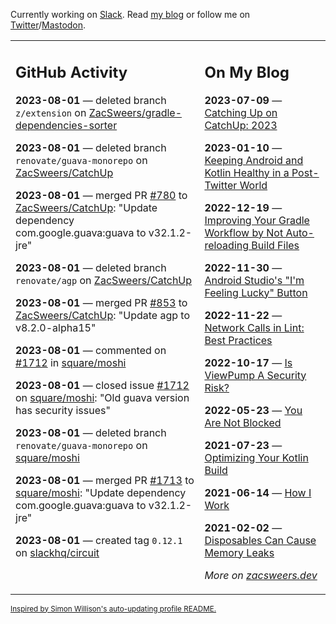 Currently working on [Slack](https://slack.com/). Read [my blog](https://zacsweers.dev/) or follow me on [Twitter](https://twitter.com/ZacSweers)/[Mastodon](https://hachyderm.io/@ZacSweers).

<table><tr><td valign="top" width="60%">

## GitHub Activity
<!-- githubActivity starts -->
**2023-08-01** — deleted branch `z/extension` on [ZacSweers/gradle-dependencies-sorter](https://github.com/ZacSweers/gradle-dependencies-sorter)

**2023-08-01** — deleted branch `renovate/guava-monorepo` on [ZacSweers/CatchUp](https://github.com/ZacSweers/CatchUp)

**2023-08-01** — merged PR [#780](https://github.com/ZacSweers/CatchUp/pull/780) to [ZacSweers/CatchUp](https://github.com/ZacSweers/CatchUp): "Update dependency com.google.guava:guava to v32.1.2-jre"

**2023-08-01** — deleted branch `renovate/agp` on [ZacSweers/CatchUp](https://github.com/ZacSweers/CatchUp)

**2023-08-01** — merged PR [#853](https://github.com/ZacSweers/CatchUp/pull/853) to [ZacSweers/CatchUp](https://github.com/ZacSweers/CatchUp): "Update agp to v8.2.0-alpha15"

**2023-08-01** — commented on [#1712](https://github.com/square/moshi/issues/1712#issuecomment-1660777438) in [square/moshi](https://github.com/square/moshi)

**2023-08-01** — closed issue [#1712](https://github.com/square/moshi/issues/1712) on [square/moshi](https://github.com/square/moshi): "Old guava version has security issues"

**2023-08-01** — deleted branch `renovate/guava-monorepo` on [square/moshi](https://github.com/square/moshi)

**2023-08-01** — merged PR [#1713](https://github.com/square/moshi/pull/1713) to [square/moshi](https://github.com/square/moshi): "Update dependency com.google.guava:guava to v32.1.2-jre"

**2023-08-01** — created tag `0.12.1` on [slackhq/circuit](https://github.com/slackhq/circuit)
<!-- githubActivity ends -->
</td><td valign="top" width="40%">

## On My Blog
<!-- blog starts -->
**2023-07-09** — [Catching Up on CatchUp: 2023](https://www.zacsweers.dev/catching-up-on-catchup-2023/)

**2023-01-10** — [Keeping Android and Kotlin Healthy in a Post-Twitter World](https://www.zacsweers.dev/keeping-android-healthy/)

**2022-12-19** — [Improving Your Gradle Workflow by Not Auto-reloading Build Files](https://www.zacsweers.dev/improving-your-workflow-by-not-auto-reloading-build-files/)

**2022-11-30** — [Android Studio's "I'm Feeling Lucky" Button](https://www.zacsweers.dev/android-studios-im-feeling-lucky-button/)

**2022-11-22** — [Network Calls in Lint: Best Practices](https://www.zacsweers.dev/network-calls-in-lint-best-practices/)

**2022-10-17** — [Is ViewPump A Security Risk?](https://www.zacsweers.dev/is-viewpump-a-security-risk/)

**2022-05-23** — [You Are Not Blocked](https://www.zacsweers.dev/you-are-not-blocked/)

**2021-07-23** — [Optimizing Your Kotlin Build](https://www.zacsweers.dev/optimizing-your-kotlin-build/)

**2021-06-14** — [How I Work](https://www.zacsweers.dev/how-i-work/)

**2021-02-02** — [Disposables Can Cause Memory Leaks](https://www.zacsweers.dev/disposables-can-cause-memory-leaks/)
<!-- blog ends -->
_More on [zacsweers.dev](https://zacsweers.dev/)_
</td></tr></table>

<sub><a href="https://simonwillison.net/2020/Jul/10/self-updating-profile-readme/">Inspired by Simon Willison's auto-updating profile README.</a></sub>